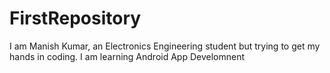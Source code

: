 # FirstRepository
I am Manish Kumar, an Electronics Engineering student but trying to get my hands in coding.
I am learning Android App Develomnent
